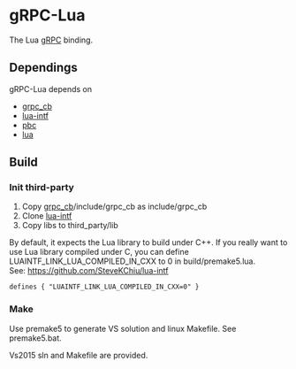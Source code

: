 # gRPC-Lua
The Lua [gRPC](http://www.grpc.io/) binding.

## Dependings

gRPC-Lua depends on

* [grpc_cb](https://github.com/jinq0123/grpc_cb)
* [lua-intf](https://github.com/SteveKChiu/lua-intf)
* [pbc](https://github.com/cloudwu/pbc)
* [lua](https://www.lua.org/)

## Build

### Init third-party
1. Copy [grpc_cb](https://github.com/jinq0123/grpc_cb)/include/grpc_cb as include/grpc_cb
1. Clone [lua-intf](https://github.com/SteveKChiu/lua-intf)
1. Copy libs to third_party/lib

By default, it expects the Lua library to build under C++.
If you really want to use Lua library compiled under C,
you can define LUAINTF_LINK_LUA_COMPILED_IN_CXX to 0 in build/premake5.lua.
<br>See: https://github.com/SteveKChiu/lua-intf

```
defines { "LUAINTF_LINK_LUA_COMPILED_IN_CXX=0" }
```

### Make
Use premake5 to generate VS solution and linux Makefile. See premake5.bat.

Vs2015 sln and Makefile are provided.


